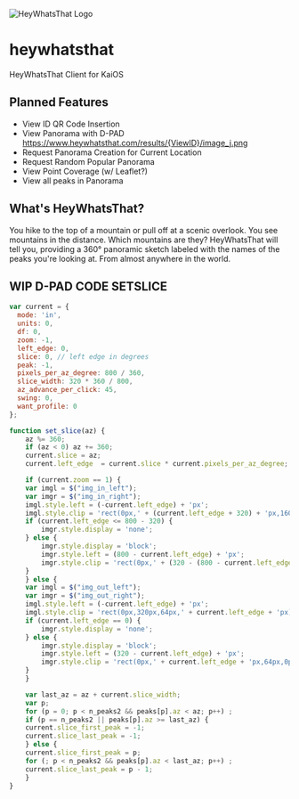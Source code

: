 ![HeyWhatsThat Logo](http://www.heywhatsthat.com/images/hwt-logo-293-58.jpg)
# heywhatsthat
HeyWhatsThat Client for KaiOS

## Planned Features
- View ID QR Code Insertion
- View Panorama with D-PAD https://www.heywhatsthat.com/results/{ViewID}/image_j.png 
- Request Panorama Creation for Current Location
- Request Random Popular Panorama
- View Point Coverage (w/ Leaflet?)
- View all peaks in Panorama


## What's HeyWhatsThat?
You hike to the top of a mountain or pull off at a scenic overlook. You see mountains in the distance. Which mountains are they? HeyWhatsThat will tell you, providing a 360° panoramic sketch labeled with the names of the peaks you're looking at. From almost anywhere in the world. 


## WIP D-PAD CODE SETSLICE
```javascript
var current = {
  mode: 'in',
  units: 0,
  df: 0,
  zoom: -1,
  left_edge: 0,
  slice: 0,	// left edge in degrees
  peak: -1,
  pixels_per_az_degree: 800 / 360,
  slice_width: 320 * 360 / 800,
  az_advance_per_click: 45,
  swing: 0,
  want_profile: 0
};

function set_slice(az) {
    az %= 360;
    if (az < 0) az += 360;
    current.slice = az;
    current.left_edge  = current.slice * current.pixels_per_az_degree;

    if (current.zoom == 1) {
	var imgl = $("img_in_left");
	var imgr = $("img_in_right");
	imgl.style.left = (-current.left_edge) + 'px';
	imgl.style.clip = 'rect(0px,' + (current.left_edge + 320) + 'px,160px,' + current.left_edge + 'px)';
	if (current.left_edge <= 800 - 320) {
	    imgr.style.display = 'none';
	} else {
	    imgr.style.display = 'block';
	    imgr.style.left = (800 - current.left_edge) + 'px';
	    imgr.style.clip = 'rect(0px,' + (320 - (800 - current.left_edge)) + 'px,160px,0px)';
	}
    } else {
	var imgl = $("img_out_left");
	var imgr = $("img_out_right");
	imgl.style.left = (-current.left_edge) + 'px';
	imgl.style.clip = 'rect(0px,320px,64px,' + current.left_edge + 'px)';
	if (current.left_edge == 0) {
	    imgr.style.display = 'none';
	} else {
	    imgr.style.display = 'block';
	    imgr.style.left = (320 - current.left_edge) + 'px';
	    imgr.style.clip = 'rect(0px,' + current.left_edge + 'px,64px,0px)';
	}
    }

    var last_az = az + current.slice_width;
    var p;
    for (p = 0; p < n_peaks2 && peaks[p].az < az; p++) ;
    if (p == n_peaks2 || peaks[p].az >= last_az) {
	current.slice_first_peak = -1;
	current.slice_last_peak = -1;
    } else {
	current.slice_first_peak = p;
	for (; p < n_peaks2 && peaks[p].az < last_az; p++) ;
	current.slice_last_peak = p - 1;
    }
}
```
